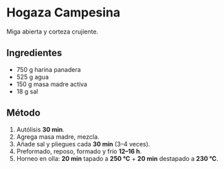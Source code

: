 # Hogaza Campesina

Miga abierta y corteza crujiente.

## Ingredientes
- 750 g harina panadera  
- 525 g agua  
- 150 g masa madre activa  
- 18 g sal

## Método
1. Autólisis **30 min**.  
2. Agrega masa madre, mezcla.  
3. Añade sal y pliegues cada **30 min** (3–4 veces).  
4. Preformado, reposo, formado y frío **12–16 h**.  
5. Horneo en olla: **20 min** tapado a **250 °C** + **20 min** destapado a **230 °C**.
